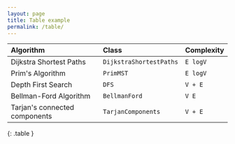 ```yaml
---
layout: page
title: Table example
permalink: /table/
---
```


| Algorithm                     | Class                   | Complexity |
| :---------------------------- | :---------------------- | :--------- |
| Dijkstra Shortest Paths       | `DijkstraShortestPaths` | `E logV`   |
| Prim's Algorithm              | `PrimMST`               | `E logV`   |
| Depth First Search            | `DFS`                   | `V + E`    |
| Bellman-Ford Algorithm        | `BellmanFord`           | `V E`      |
| Tarjan's connected components | `TarjanComponents`      | `V + E`    |
{: .table }
